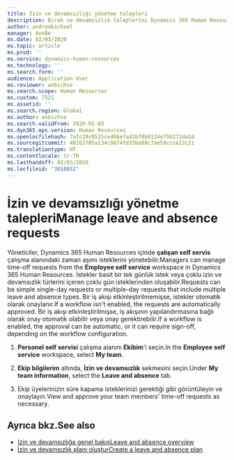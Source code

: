```yaml
---
title: İzin ve devamsızlığı yönetme talepleri
description: Bırak ve devamsızlık taleplerini Dynamics 365 Human Resources'da görüntüleyin ve onaylayın.
author: andreabichsel
manager: AnnBe
ms.date: 02/03/2020
ms.topic: article
ms.prod: ''
ms.service: dynamics-human-resources
ms.technology: ''
ms.search.form: ''
audience: Application User
ms.reviewer: anbichse
ms.search.scope: Human Resources
ms.custom: 7521
ms.assetid: ''
ms.search.region: Global
ms.author: anbichse
ms.search.validFrom: 2020-02-03
ms.dyn365.ops.version: Human Resources
ms.openlocfilehash: 7afc29c0515ced66efa43b78b0134e756272da1d
ms.sourcegitcommit: 40163705a134c9874fd33be80c7ae59ccce22c21
ms.translationtype: HT
ms.contentlocale: tr-TR
ms.lasthandoff: 02/03/2020
ms.locfileid: "3010852"
---
```

# <a name="manage-leave-and-absence-requests"></a><span data-ttu-id="009ce-103">İzin ve devamsızlığı yönetme talepleri</span><span class="sxs-lookup"><span data-stu-id="009ce-103">Manage leave and absence requests</span></span>

<span data-ttu-id="009ce-104">Yöneticiler, Dynamics 365 Human Resources içinde **çalışan self servis** çalışma alanındaki zaman aşımı isteklerini yönetebilir.</span><span class="sxs-lookup"><span data-stu-id="009ce-104">Managers can manage time-off requests from the **Employee self service** workspace in Dynamics 365 Human Resources.</span></span> <span data-ttu-id="009ce-105">İstekler basit bir tek günlük istek veya çoklu izin ve devamsızlık türlerini içeren çoklu gün isteklerinden oluşabilir.</span><span class="sxs-lookup"><span data-stu-id="009ce-105">Requests can be simple single-day requests or multiple-day requests that include multiple leave and absence types.</span></span> <span data-ttu-id="009ce-106">Bir iş akışı etkinleştirilmemişse, istekler otomatik olarak onaylanır.</span><span class="sxs-lookup"><span data-stu-id="009ce-106">If a workflow isn't enabled, the requests are automatically approved.</span></span> <span data-ttu-id="009ce-107">Bir iş akışı etkinleştirilmişse, iş akışının yapılandırmasına bağlı olarak onay otomatik olabilir veya onay gerektirebilir.</span><span class="sxs-lookup"><span data-stu-id="009ce-107">If a workflow is enabled, the approval can be automatic, or it can require sign-off, depending on the workflow configuration.</span></span>

1. <span data-ttu-id="009ce-108">**Personel self servisi** çalışma alanını **Ekibim**'i seçin.</span><span class="sxs-lookup"><span data-stu-id="009ce-108">In the **Employee self service** workspace, select **My team**.</span></span>

2. <span data-ttu-id="009ce-109">**Ekip bilgilerim** altında, **İzin ve devamsızlık** sekmesini seçin.</span><span class="sxs-lookup"><span data-stu-id="009ce-109">Under **My team information**, select the **Leave and absence** tab.</span></span> 

3. <span data-ttu-id="009ce-110">Ekip üyelerinizin süre kapama isteklerinizi gerektiği gibi görüntüleyin ve onaylayın.</span><span class="sxs-lookup"><span data-stu-id="009ce-110">View and approve your team members' time-off requests as necessary.</span></span>

## <a name="see-also"></a><span data-ttu-id="009ce-111">Ayrıca bkz.</span><span class="sxs-lookup"><span data-stu-id="009ce-111">See also</span></span>

- [<span data-ttu-id="009ce-112">İzin ve devamsızlığa genel bakış</span><span class="sxs-lookup"><span data-stu-id="009ce-112">Leave and absence overview</span></span>](hr-leave-and-absence-overview.md)
- [<span data-ttu-id="009ce-113">İzin ve devamsızlık planı oluştur</span><span class="sxs-lookup"><span data-stu-id="009ce-113">Create a leave and absence plan</span></span>](hr-leave-and-absence-plans.md)